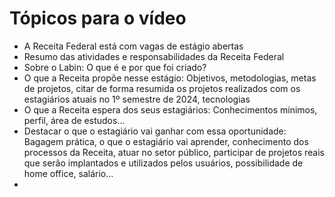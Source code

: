 # Tópicos para o vídeo

* A Receita Federal está com vagas de estágio abertas
* Resumo das atividades e responsabilidades da Receita Federal
* Sobre o Labin: O que é e por que foi criado?
* O que a Receita propõe nesse estágio: Objetivos, metodologias, metas de projetos, citar de forma resumida os projetos realizados com os estagiários atuais no 1º semestre de 2024, tecnologias
* O que a Receita espera dos seus estagiários: Conhecimentos mínimos, perfil, área de estudos...
* Destacar o que o estagiário vai ganhar com essa oportunidade: Bagagem prática, o que o estagiário vai aprender, conhecimento dos processos da Receita, atuar no setor público, participar de projetos reais que serão implantados e utilizados pelos usuários, possibilidade de home office, salário...
* 
